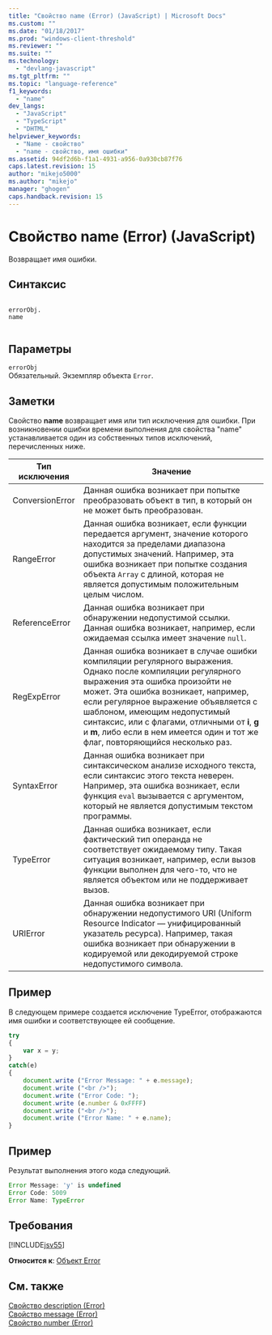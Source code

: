 ```yaml
---
title: "Свойство name (Error) (JavaScript) | Microsoft Docs"
ms.custom: ""
ms.date: "01/18/2017"
ms.prod: "windows-client-threshold"
ms.reviewer: ""
ms.suite: ""
ms.technology: 
  - "devlang-javascript"
ms.tgt_pltfrm: ""
ms.topic: "language-reference"
f1_keywords: 
  - "name"
dev_langs: 
  - "JavaScript"
  - "TypeScript"
  - "DHTML"
helpviewer_keywords: 
  - "Name - свойство"
  - "name - свойство, имя ошибки"
ms.assetid: 94df2d6b-f1a1-4931-a956-0a930cb87f76
caps.latest.revision: 15
author: "mikejo5000"
ms.author: "mikejo"
manager: "ghogen"
caps.handback.revision: 15
---
```

# Свойство name (Error) (JavaScript)
Возвращает имя ошибки.  
  
## Синтаксис  
  
```  
  
errorObj.  
name  
  
```  
  
## Параметры  
 `errorObj`  
 Обязательный.  Экземпляр объекта `Error`.  
  
## Заметки  
 Свойство **name** возвращает имя или тип исключения для ошибки.  При возникновении ошибки времени выполнения для свойства "name" устанавливается один из собственных типов исключений, перечисленных ниже.  
  
|Тип исключения|Значение|  
|--------------------|--------------|  
|ConversionError|Данная ошибка возникает при попытке преобразовать объект в тип, в который он не может быть преобразован.|  
|RangeError|Данная ошибка возникает, если функции передается аргумент, значение которого находится за пределами диапазона допустимых значений.  Например, эта ошибка возникает при попытке создания объекта `Array` с длиной, которая не является допустимым положительным целым числом.|  
|ReferenceError|Данная ошибка возникает при обнаружении недопустимой ссылки.  Данная ошибка возникает, например, если ожидаемая ссылка имеет значение `null`.|  
|RegExpError|Данная ошибка возникает в случае ошибки компиляции регулярного выражения.  Однако после компиляции регулярного выражения эта ошибка произойти не может.  Эта ошибка возникает, например, если регулярное выражение объявляется с шаблоном, имеющим недопустимый синтаксис, или с флагами, отличными от **i**, **g** и **m**, либо если в нем имеется один и тот же флаг, повторяющийся несколько раз.|  
|SyntaxError|Данная ошибка возникает при синтаксическом анализе исходного текста, если синтаксис этого текста неверен.  Например, эта ошибка возникает, если функция `eval` вызывается с аргументом, который не является допустимым текстом программы.|  
|TypeError|Данная ошибка возникает, если фактический тип операнда не соответствует ожидаемому типу.  Такая ситуация возникает, например, если вызов функции выполнен для чего\-то, что не является объектом или не поддерживает вызов.|  
|URIError|Данная ошибка возникает при обнаружении недопустимого URI \(Uniform Resource Indicator — унифицированный указатель ресурса\).  Например, такая ошибка возникает при обнаружении в кодируемой или декодируемой строке недопустимого символа.|  
  
## Пример  
 В следующем примере создается исключение TypeError, отображаются имя ошибки и соответствующее ей сообщение.  
  
```javascript  
try  
{  
    var x = y;  
}  
catch(e)  
{  
    document.write ("Error Message: " + e.message);  
    document.write ("<br />");  
    document.write ("Error Code: ");  
    document.write (e.number & 0xFFFF)  
    document.write ("<br />");  
    document.write ("Error Name: " + e.name);  
}  
```  
  
## Пример  
 Результат выполнения этого кода следующий.  
  
```javascript  
Error Message: 'y' is undefined  
Error Code: 5009  
Error Name: TypeError  
```  
  
## Требования  
 [!INCLUDE[jsv55](../../javascript/reference/includes/jsv55-md.md)]  
  
 **Относится к**: [Объект Error](../../javascript/reference/error-object-javascript.md)  
  
## См. также  
 [Свойство description \(Error\)](../../javascript/reference/description-property-error-javascript.md)   
 [Свойство message \(Error\)](../../javascript/reference/message-property-error-javascript.md)   
 [Свойство number \(Error\)](../../javascript/reference/number-property-error-javascript.md)